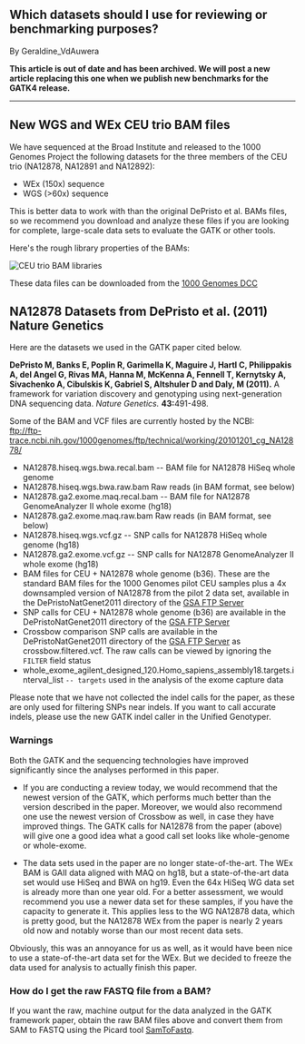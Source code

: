 ## Which datasets should I use for reviewing or benchmarking purposes?

By Geraldine_VdAuwera

<p><strong>This article is out of date and has been archived. We will post a new article replacing this one when we publish new benchmarks for the GATK4 release.</strong></p>

<hr></hr><h2>New WGS and WEx CEU trio BAM files</h2>

<p>We have sequenced at the Broad Institute and released to the 1000 Genomes Project the following datasets for the three members of the CEU trio (NA12878, NA12891 and NA12892):</p>

<ul><li>WEx (150x) sequence</li>
<li>WGS (&gt;60x) sequence</li>
</ul><p>This is better data to work with than the original DePristo et al. BAMs files, so we recommend you download and analyze these files if you are looking for complete, large-scale data sets to evaluate the GATK or other tools.</p>

<p>Here's the rough library properties of the BAMs:</p>

<p><img src="https://us.v-cdn.net/5019796/uploads/FileUpload/bc/03c8ec93b4e4f16f14cd9f4d1ae77f.jpeg" alt="CEU trio BAM libraries" class="embedImage-img importedEmbed-img"></img></p>

<p>These data files can be downloaded from the <a rel="nofollow" href="denied:ftp://ftp-trace.ncbi.nih.gov/1000genomes/ftp/technical/working/20120117_ceu_trio_b37_decoy/">1000 Genomes DCC</a></p>

<h2>NA12878 Datasets from DePristo et al. (2011) Nature Genetics</h2>

<p>Here are the datasets we used in the GATK paper cited below.</p>

<p><strong>DePristo M, Banks E, Poplin R, Garimella K, Maguire J, Hartl C, Philippakis A, del Angel G, Rivas MA, Hanna M, McKenna A, Fennell T, Kernytsky A, Sivachenko A, Cibulskis K, Gabriel S, Altshuler D and Daly, M (2011).</strong> A framework for variation discovery and genotyping using next-generation DNA sequencing data. <em>Nature Genetics.</em> <strong>43:</strong>491-498.</p>

<p>Some of the BAM and VCF files are currently hosted by the NCBI:<br><a href="ftp://ftp-trace.ncbi.nih.gov/1000genomes/ftp/technical/working/20101201_cg_NA12878/" rel="nofollow">ftp://ftp-trace.ncbi.nih.gov/1000genomes/ftp/technical/working/20101201_cg_NA12878/</a></p>

<ul><li>NA12878.hiseq.wgs.bwa.recal.bam -- BAM file for NA12878 HiSeq whole genome</li>
<li>NA12878.hiseq.wgs.bwa.raw.bam Raw reads (in BAM format, see below)</li>
<li>NA12878.ga2.exome.maq.recal.bam -- BAM file for NA12878 GenomeAnalyzer II whole exome (hg18)</li>
<li>NA12878.ga2.exome.maq.raw.bam Raw reads (in BAM format, see below)</li>
<li>NA12878.hiseq.wgs.vcf.gz -- SNP calls for NA12878 HiSeq whole genome (hg18)</li>
<li>NA12878.ga2.exome.vcf.gz -- SNP calls for NA12878 GenomeAnalyzer II whole exome (hg18)</li>
<li>BAM files for CEU + NA12878 whole genome (b36). These are the standard BAM files for the 1000 Genomes pilot CEU samples plus a 4x downsampled version of NA12878 from the pilot 2 data set, available in the DePristoNatGenet2011 directory of the <a rel="nofollow" href="http://www.broadinstitute.org/gatk/guide/article?id=1215">GSA FTP Server</a></li>
<li>SNP calls for CEU + NA12878 whole genome (b36) are available in the DePristoNatGenet2011 directory of the <a rel="nofollow" href="http://www.broadinstitute.org/gatk/guide/article?id=1215">GSA FTP Server</a></li>
<li>Crossbow comparison SNP calls are available in the DePristoNatGenet2011 directory of the <a rel="nofollow" href="http://www.broadinstitute.org/gatk/guide/article?id=1215">GSA FTP Server</a> as crossbow.filtered.vcf. The raw calls can be viewed by ignoring the <code class="code codeInline" spellcheck="false">FILTER</code> field status</li>
<li>whole_exome_agilent_designed_120.Homo_sapiens_assembly18.targets.interval_list <code class="code codeInline" spellcheck="false">-- targets</code> used in the analysis of the exome capture data</li>
</ul><p>Please note that we have not collected the indel calls for the paper, as these are only used for filtering SNPs near indels. If you want to call accurate indels, please use the new GATK indel caller in the Unified Genotyper.</p>

<h3>Warnings</h3>

<p>Both the GATK and the sequencing technologies have improved significantly since the analyses performed in this paper.</p>

<ul><li><p>If you are conducting a review today, we would recommend that the newest version of the GATK, which performs much better than the version described in the paper. Moreover, we would also recommend one use the newest version of Crossbow as well, in case they have improved things. The GATK calls for NA12878 from the paper (above) will give one a good idea what a good call set looks like whole-genome or whole-exome.</p></li>
<li><p>The data sets used in the paper are no longer state-of-the-art. The WEx BAM is GAII data aligned with MAQ on hg18, but a state-of-the-art data set would use HiSeq and BWA on hg19. Even the 64x HiSeq WG data set is already more than one year old. For a better assessment, we would recommend you use a newer data set for these samples, if you have the capacity to generate it. This applies less to the WG NA12878 data, which is pretty good, but the NA12878 WEx from the paper is nearly 2 years old now and notably worse than our most recent data sets.</p></li>
</ul><p>Obviously, this was an annoyance for us as well, as it would have been nice to use a state-of-the-art data set for the WEx. But we decided to freeze the data used for analysis to actually finish this paper.</p>

<h3>How do I get the raw FASTQ file from a BAM?</h3>

<p>If you want the raw, machine output for the data analyzed in the GATK framework paper, obtain the raw BAM files above and convert them from SAM to FASTQ using the Picard tool <a rel="nofollow" href="http://picard.sourceforge.net/command-line-overview.shtml#SamToFastq">SamToFastq</a>.</p>
